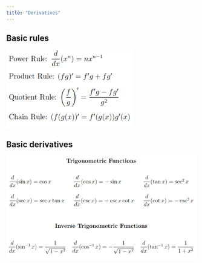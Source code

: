 ```yaml
---
title: "Derivatives"
---
```


## Basic rules
![](attachments/basic_derivative_rules.png)

## Basic derivatives
![](attachments/derivatives_of_trigonometric_functions.png)

